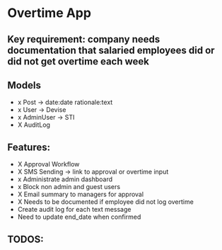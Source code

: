 # Overtime App

## Key requirement: company needs documentation that salaried employees did or did not get overtime each week

## Models
- x Post -> date:date rationale:text
- x User -> Devise
- x AdminUser -> STI
- X AuditLog

## Features:
- X Approval Workflow
- X SMS Sending -> link to approval or overtime input
- x Administrate admin dashboard
- x Block non admin and guest users
- X Email summary to managers for approval
- X Needs to be documented if employee did not log overtime
- Create audit log for each text message
- Need to update end_date when confirmed

## TODOS:
